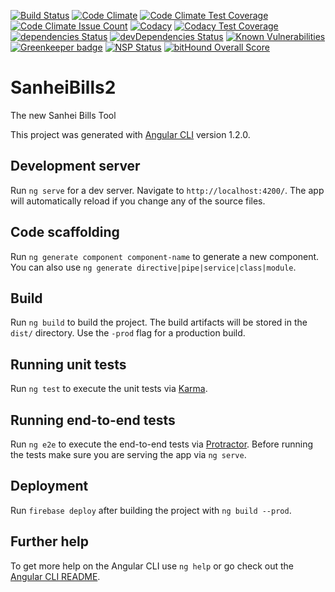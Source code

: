 [![Build Status](https://travis-ci.org/lukaselmer/sanhei-bills2.svg?branch=master)](https://travis-ci.org/lukaselmer/sanhei-bills2)
[![Code Climate](https://codeclimate.com/github/lukaselmer/sanhei-bills2/badges/gpa.svg)](https://codeclimate.com/github/lukaselmer/sanhei-bills2)
[![Code Climate Test Coverage](https://codeclimate.com/github/lukaselmer/sanhei-bills2/badges/coverage.svg)](https://codeclimate.com/github/lukaselmer/sanhei-bills2/coverage)
[![Code Climate Issue Count](https://codeclimate.com/github/lukaselmer/sanhei-bills2/badges/issue_count.svg)](https://codeclimate.com/github/lukaselmer/sanhei-bills2)
[![Codacy](https://api.codacy.com/project/badge/Grade/cc92ebe2a13244738fc76d55482fe9b6)](https://www.codacy.com/app/renuo/sanhei-bills2)
[![Codacy Test Coverage](https://api.codacy.com/project/badge/Coverage/cc92ebe2a13244738fc76d55482fe9b6)](https://www.codacy.com/app/renuo/sanhei-bills2?utm_source=github.com&utm_medium=referral&utm_content=lukaselmer/sanhei-bills2&utm_campaign=Badge_Coverage)
[![dependencies Status](https://david-dm.org/lukaselmer/sanhei-bills2/status.svg)](https://david-dm.org/lukaselmer/sanhei-bills2)
[![devDependencies Status](https://david-dm.org/lukaselmer/sanhei-bills2/dev-status.svg)](https://david-dm.org/lukaselmer/sanhei-bills2?type=dev)
[![Known Vulnerabilities](https://snyk.io/test/github/lukaselmer/sanhei-bills2/badge.svg)](https://snyk.io/test/github/lukaselmer/sanhei-bills2)
[![Greenkeeper badge](https://badges.greenkeeper.io/lukaselmer/sanhei-bills2.svg)](https://greenkeeper.io/)
[![NSP Status](https://nodesecurity.io/orgs/lukaselmer/projects/44cae39e-0b80-474c-8b7d-27ef4063a9e6/badge)](https://nodesecurity.io/orgs/lukaselmer/projects/44cae39e-0b80-474c-8b7d-27ef4063a9e6)
[![bitHound Overall Score](https://www.bithound.io/github/lukaselmer/sanhei-bills2/badges/score.svg)](https://www.bithound.io/github/lukaselmer/sanhei-bills2)

# SanheiBills2

The new Sanhei Bills Tool

This project was generated with [Angular CLI](https://github.com/angular/angular-cli) version 1.2.0.

## Development server

Run `ng serve` for a dev server. Navigate to `http://localhost:4200/`. The app will automatically reload if you change any of the source files.

## Code scaffolding

Run `ng generate component component-name` to generate a new component. You can also use `ng generate directive|pipe|service|class|module`.

## Build

Run `ng build` to build the project. The build artifacts will be stored in the `dist/` directory. Use the `-prod` flag for a production build.

## Running unit tests

Run `ng test` to execute the unit tests via [Karma](https://karma-runner.github.io).

## Running end-to-end tests

Run `ng e2e` to execute the end-to-end tests via [Protractor](http://www.protractortest.org/).
Before running the tests make sure you are serving the app via `ng serve`.

## Deployment

Run `firebase deploy` after building the project with `ng build --prod`.

## Further help

To get more help on the Angular CLI use `ng help` or go check out the [Angular CLI README](https://github.com/angular/angular-cli/blob/master/README.md).
